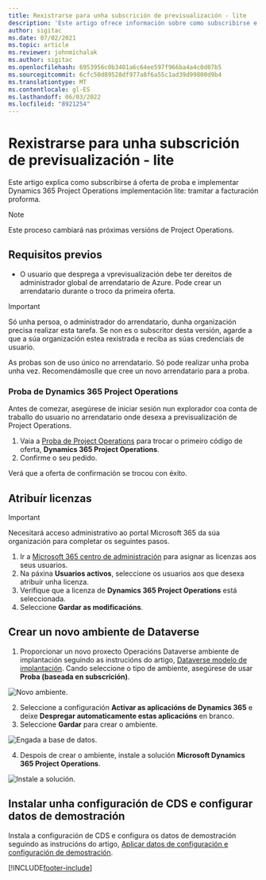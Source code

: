```yaml
---
title: Rexistrarse para unha subscrición de previsualización - lite
description: 'Este artigo ofrece información sobre como subscribirse e implementar a implementación de Project Operations Lite: xestionar a facturación proforma.'
author: sigitac
ms.date: 07/02/2021
ms.topic: article
ms.reviewer: johnmichalak
ms.author: sigitac
ms.openlocfilehash: 6953956c0b3401a6c64ee597f966ba4a4c0d07b5
ms.sourcegitcommit: 6cfc50d89528df977a8f6a55c1ad39d99800d9b4
ms.translationtype: MT
ms.contentlocale: gl-ES
ms.lasthandoff: 06/03/2022
ms.locfileid: "8921254"
---
```

# <a name="sign-up-for-a-preview-subscription---lite"></a>Rexistrarse para unha subscrición de previsualización - lite 

Este artigo explica como subscribirse á oferta de proba e implementar Dynamics 365 Project Operations implementación lite: tramitar a facturación proforma.

> [!NOTE]
> Este proceso cambiará nas próximas versións de Project Operations.

## <a name="prerequisites"></a>Requisitos previos
- O usuario que desprega a vprevisualización debe ter dereitos de administrador global de arrendatario de Azure. Pode crear un arrendatario durante o troco da primeira oferta.

> [!IMPORTANT]
> Só unha persoa, o administrador do arrendatario, dunha organización precisa realizar esta tarefa. Se non es o subscritor desta versión, agarde a que a súa organización estea rexistrada e reciba as súas credenciais de usuario.
> 
> As probas son de uso único no arrendatario. Só pode realizar unha proba unha vez. Recomendámoslle que cree un novo arrendatario para a proba.

### <a name="dynamics-365-project-operations-trial"></a>Proba de Dynamics 365 Project Operations 

Antes de comezar, asegúrese de iniciar sesión nun explorador coa conta de traballo do usuario no arrendatario onde desexa a previsualización de Project Operations.

1. Vaia a [Proba de Project Operations](https://aka.ms/try-po) para trocar o primeiro código de oferta, **Dynamics 365 Project Operations**.
2. Confirme o seu pedido.

  Verá que a oferta de confirmación se trocou con éxito.

## <a name="assign-licenses"></a>Atribuír licenzas

> [!IMPORTANT]
> Necesitará acceso administrativo ao portal Microsoft 365 da súa organización para completar os seguintes pasos.


1. Ir a [Microsoft 365 centro de administración](https://portal.office.com/) para asignar as licenzas aos seus usuarios.
2. Na páxina **Usuarios activos**, seleccione os usuarios aos que desexa atribuír unha licenza.
3. Verifique que a licenza de **Dynamics 365 Project Operations** está seleccionada. 
4. Seleccione **Gardar as modificacións**.

## <a name="create-a-new-dataverse-environment"></a>Crear un novo ambiente de Dataverse

1. Proporcionar un novo proxecto Operacións Dataverse ambiente de implantación seguindo as instrucións do artigo, [Dataverse modelo de implantación](lite-deployment.md). Cando seleccione o tipo de ambiente, asegúrese de usar **Proba (baseada en subscrición)**.

  ![Novo ambiente.](./media/19CreateEnvironment.png)

2. Seleccione a configuración **Activar as aplicacións de Dynamics 365** e deixe **Despregar automaticamente estas aplicacións** en branco.  
3. Seleccione **Gardar** para crear o ambiente.

  ![Engada a base de datos.](./media/20CreateEnvironment1.png)

4. Despois de crear o ambiente, instale a solución **Microsoft Dynamics 365 Project Operations**. 

![Instale a solución.](./media/21InstallSolution.png)

## <a name="install-a-cds-configuration-and-setup-demo-data"></a>Instalar unha configuración de CDS e configurar datos de demostración

Instala a configuración de CDS e configura os datos de demostración seguindo as instrucións do artigo, [Aplicar datos de configuración e configuración de demostración](lite-apply-demo-setup-config-data.md).


[!INCLUDE[footer-include](../includes/footer-banner.md)]
